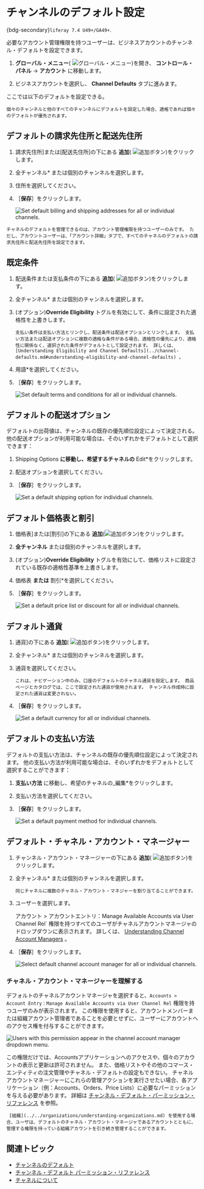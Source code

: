 # チャンネルのデフォルト設定

{bdg-secondary}`liferay 7.4 U49+/GA49+`.

必要なアカウント管理権限を持つユーザーは、ビジネスアカウントのチャンネル・デフォルトを設定できます。

<!-- Link to Channel Defaults Permission Guide when published -->

1. **グローバル・メニュー**( ![グローバル・メニュー](../../../images/icon-applications-menu.png))を開き、 **コントロール・パネル** &rarr; **アカウント** に移動します。

1. ビジネスアカウントを選択し、 **Channel Defaults** タブに進みます。

ここでは以下のデフォルトを設定できる。

```{note}
個々のチャンネルと他のすべてのチャンネルにデフォルトを設定した場合、適格であれば個々のデフォルトが優先されます。
```

## デフォルトの請求先住所と配送先住所

1. 請求先住所]または[配送先住所]の下にある **追加**( ![追加ボタン](../../../images/icon-add.png))をクリックします。

1. 全チャンネル* または個別のチャンネルを選択します。

1. 住所を選択してください。

1. ［**保存**］をクリックします。

   ![Set default billing and shipping addresses for all or individual channels.](./setting-channel-defaults/images/01.png)

```{note}
チャネルのデフォルトを管理できるのは、アカウント管理権限を持つユーザーのみです。 ただし、アカウントユーザーは、「アカウント詳細」タブで、すべてのチャネルのデフォルトの請求先住所と配送先住所を設定できます。
```

## 既定条件

1. 配送条件または支払条件の下にある **追加**( ![追加ボタン](../../../images/icon-add.png))をクリックします。

1. 全チャンネル* または個別のチャンネルを選択します。

1. (オプション)**Override Eligibility** トグルを有効にして、条件に設定された適格性を上書きします。

   ```{important}
   支払い条件は支払い方法とリンクし、配送条件は配送オプションとリンクします。 支払い方法または配送オプションに複数の適格な条件がある場合、適格性の優先により、適格性に関係なく、選択された条件がデフォルトとして設定されます。 詳しくは、 [Understanding Eligibility and Channel Defaults](../channel-defaults.md#understanding-eligibility-and-channel-defaults) 。
   ```

1. 用語*を選択してください。

1. ［**保存**］をクリックします。

   ![Set default terms and conditions for all or individual channels.](./setting-channel-defaults/images/02.png)

## デフォルトの配送オプション

デフォルトの出荷値は、チャンネルの既存の優先順位設定によって決定される。 他の配送オプションが利用可能な場合は、そのいずれかをデフォルトとして選択できます：

1. Shipping Options **に移動し、希望するチャネルの** Edit*をクリックします。

1. 配送オプションを選択してください。

1. ［**保存**］をクリックします。

   ![Set a default shipping option for individual channels.](./setting-channel-defaults/images/03.png)

## デフォルト価格表と割引

1. 価格表]または[割引]の下にある **追加**(![追加ボタン](../../../images/icon-add.png))をクリックします。

1. **全チャンネル** または個別のチャンネルを選択します。

1. (オプション)**Override Eligibility** トグルを有効にして、価格リストに設定されている既存の適格性基準を上書きします。

1. 価格表 **または** 割引*を選択してください。

1. ［**保存**］をクリックします。

   ![Set a default price list or discount for all or individual channels.](./setting-channel-defaults/images/04.png)

## デフォルト通貨

1. 通貨]の下にある **追加**( ![追加ボタン](../../../images/icon-add.png))をクリックします。

1. 全チャンネル* または個別のチャンネルを選択します。

1. 通貨を選択してください。

   ```{important}
   これは、ナビゲーション中のみ、口座のデフォルトのチャネル通貨を設定します。 商品ページとカタログでは、ここで設定された通貨が使用されます。 チャンネル作成時に設定された通貨は変更されない。
   ```

1. ［**保存**］をクリックします。

   ![Set a default currency for all or individual channels.](./setting-channel-defaults/images/05.png)

## デフォルトの支払い方法

デフォルトの支払い方法は、チャンネルの既存の優先順位設定によって決定されます。 他の支払い方法が利用可能な場合は、そのいずれかをデフォルトとして選択することができます：

1. **支払い方法** に移動し、希望のチャネルの_編集*をクリックします。

1. 支払い方法を選択してください。

1. ［**保存**］をクリックします。

   ![Set a default payment method for individual channels.](./setting-channel-defaults/images/06.png)

## デフォルト・チャネル・アカウント・マネージャー

1. チャンネル・アカウント・マネージャーの下にある **追加**( ![追加ボタン](../../../images/icon-add.png))をクリックします。

1. 全チャンネル* または個別のチャンネルを選択します。

   ```{tip}
   同じチャネルに複数のチャネル・アカウント・マネジャーを割り当てることができます。
   ```

1. ユーザーを選択します。

   アカウント > アカウントエントリ：Manage Available Accounts via User Channel Rel` 権限を持つすべてのユーザがチャネルアカウントマネージャのドロップダウンに表示されます。 詳しくは、 [Understanding Channel Account Managers](#understanding-channel-account-managers) 。

1. ［**保存**］をクリックします。

   ![Select default channel account manager for all or individual channels.](./setting-channel-defaults/images/07.png)

### チャネル・アカウント・マネージャーを理解する

デフォルトのチャネルアカウントマネージャを選択すると、`Accounts > Account Entry：Manage Available Accounts via User Channel Rel` 権限を持つユーザのみが表示されます。 この権限を使用すると、アカウントメンバーまたは組織アカウント管理者であることを必要とせずに、ユーザーにアカウントへのアクセス権を付与することができます。

![Users with this permission appear in the channel account manager dropdown menu.](./setting-channel-defaults/images/08.png)

この権限だけでは、Accountsアプリケーションへのアクセスや、個々のアカウントの表示と更新は許可されません。 また、価格リストやその他のコマース・エンティティの注文管理やチャネル・デフォルトの設定もできない。 チャネルアカウントマネージャーにこれらの管理アクションを実行させたい場合、各アプリケーション（例：Accounts、Orders、Price Lists）に必要なパーミッションを与える必要があります。 詳細は [チャンネル・デフォルト・パーミッション・リファレンス](./channel-defaults-permissions-reference.md) を参照。

```{note}
 [組織](../../organizations/understanding-organizations.md) を使用する場合、ユーザは、デフォルトのチャネル・アカウント・マネージャであるアカウントとともに、管理する権限を持っている組織アカウントを引き続き管理することができます。
```

## 関連トピック

* [チャンネルのデフォルト](../channel-defaults.md)
* [チャンネル・デフォルト パーミッション・リファレンス](./channel-defaults-permissions-reference.md)
* [チャネルについて](https://learn.liferay.com/web/guest/w/commerce/store-management/channels/introduction-to-channels)
